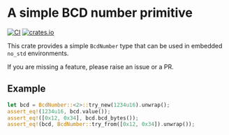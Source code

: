 # A simple BCD number primitive
[![CI](https://github.com/rmja/nobcd/actions/workflows/ci.yml/badge.svg)](https://github.com/rmja/nobcd/actions/workflows/ci.yml)
[![crates.io](https://img.shields.io/crates/v/nobcd.svg)](https://crates.io/crates/nobcd)

This crate provides a simple `BcdNumber` type that can be used in embedded `no_std` environments.

If you are missing a feature, please raise an issue or a PR.

## Example
```rust
let bcd = BcdNumber::<2>::try_new(1234u16).unwrap();
assert_eq!(1234u16, bcd.value());
assert_eq!([0x12, 0x34], bcd.bcd_bytes());
assert_eq!(bcd, BcdNumber::try_from([0x12, 0x34]).unwrap());
```
